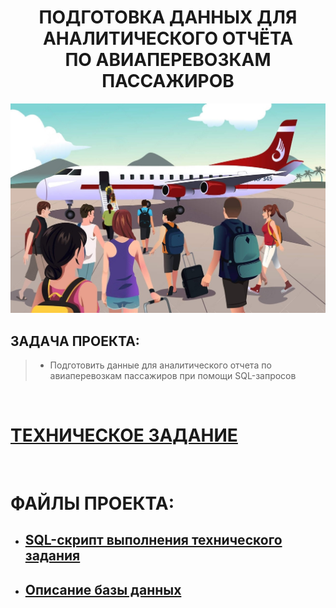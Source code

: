  <h1 align="center">ПОДГОТОВКА ДАННЫХ ДЛЯ АНАЛИТИЧЕСКОГО ОТЧЁТА <br> ПО АВИАПЕРЕВОЗКАМ ПАССАЖИРОВ</h1>


<img src="https://github.com/KlyapkoV/PORTFOLIO/blob/main/images/logo-ANALYSIS_OF_PASSENGER_AIR_TRANSPORTATION_DATA.jpeg?raw=true"/>


## **ЗАДАЧА ПРОЕКТА:**

> - Подготовить данные для аналитического отчета по авиаперевозкам пассажиров при помощи SQL-запросов


&nbsp;
# [ТЕХНИЧЕСКОЕ ЗАДАНИЕ](https://github.com/KlyapkoV/ANALYSIS_OF_PASSENGER_AIR_TRANSPORTATION_DATA/blob/main/tz-ANALYSIS_OF_PASSENGER_AIR_TRANSPORTATION_DATA.pdf)


&nbsp;
# **ФАЙЛЫ ПРОЕКТА**:

- ## [SQL-скрипт выполнения технического задания](https://github.com/KlyapkoV/ANALYSIS_OF_PASSENGER_AIR_TRANSPORTATION_DATA/blob/main/script.sql)
- ## [Описание базы данных](https://github.com/KlyapkoV/ANALYSIS_OF_PASSENGER_AIR_TRANSPORTATION_DATA/blob/main/description_database.pdf)
